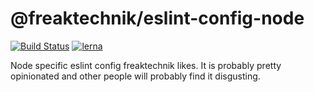 # @freaktechnik/eslint-config-node

[![Build Status](https://travis-ci.org/freaktechnik/eslint-configs.svg?branch=master)](https://travis-ci.org/freaktechnik/eslint-configs) [![lerna](https://img.shields.io/badge/maintained%20with-lerna-cc00ff.svg)](https://lernajs.io/)

Node specific eslint config freaktechnik likes. It is probably pretty opinionated and other people will probably find it disgusting.
